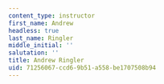 ```yaml
---
content_type: instructor
first_name: Andrew
headless: true
last_name: Ringler
middle_initial: ''
salutation: ''
title: Andrew Ringler
uid: 71256067-ccd6-9b51-a558-be1707508b94
---
```

